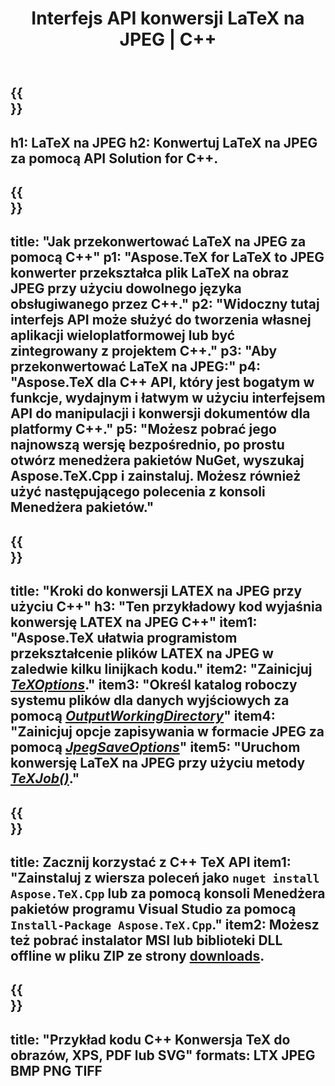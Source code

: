 ﻿---
translation: true
template: /_templates/_conversion-child-cpp.md
title: Interfejs API konwersji LaTeX na JPEG | C++
description: Funkcjonalność konwersji LaTeX na JPEG. Zintegruj tę lokalną bibliotekę C++ ze swoim projektem lub użyj aplikacji wieloplatformowych, aby przekonwertować LaTeX na JPEG .
keywords: latex do jpeg api cpp, latex2jpeg integracja c++
url: /cpp/conversion/latex-to-jpeg/
family: tex
platformtag: cpp
feature: conversion
informat: LATEX
outformat: JPEG
otherformats: BMP PNG TIFF PDF SVG XPS
---

{{<section banner>}}
---
h1: LaTeX na JPEG
h2: Konwertuj LaTeX na JPEG za pomocą API Solution for C++.
---

{{<section overview>}}
---
title: "Jak przekonwertować LaTeX na JPEG za pomocą C++"
p1: "Aspose.TeX for LaTeX to JPEG konwerter przekształca plik LaTeX na obraz JPEG przy użyciu dowolnego języka obsługiwanego przez C++."
p2: "Widoczny tutaj interfejs API może służyć do tworzenia własnej aplikacji wieloplatformowej lub być zintegrowany z projektem C++."
p3: "Aby przekonwertować LaTeX na JPEG:"
p4: "Aspose.TeX dla C++ API, który jest bogatym w funkcje, wydajnym i łatwym w użyciu interfejsem API do manipulacji i konwersji dokumentów dla platformy C++."
p5: "Możesz pobrać jego najnowszą wersję bezpośrednio, po prostu otwórz menedżera pakietów NuGet, wyszukaj Aspose.TeX.Cpp i zainstaluj. Możesz również użyć następującego polecenia z konsoli Menedżera pakietów."
---

{{<section feature1>}}
---
title: "Kroki do konwersji LATEX na JPEG przy użyciu C++"
h3: "Ten przykładowy kod wyjaśnia konwersję LATEX na JPEG C++"
item1: "Aspose.TeX ułatwia programistom przekształcenie plików LATEX na JPEG w zaledwie kilku linijkach kodu."
item2: "Zainicjuj [*TeXOptions*](https://reference.aspose.com/tex/cpp/class/aspose.te_x.te_x_options)."
item3: "Określ katalog roboczy systemu plików dla danych wyjściowych za pomocą [*OutputWorkingDirectory*](https://reference.aspose.com/tex/cpp/class/aspose.te_x.te_x_options#aa4f4ea6dab7db5ba1b40800495f16f63)"
item4: "Zainicjuj opcje zapisywania w formacie JPEG za pomocą [*JpegSaveOptions*](https://reference.aspose.com/tex/cpp/class/aspose.te_x.presentation.image.jpeg_save_options)"
item5: "Uruchom konwersję LaTeX na JPEG przy użyciu metody [*TeXJob()*](https://reference.aspose.com/tex/cpp/class/aspose.te_x.te_x_job)."
---

{{<section feature2>}}
---
title: Zacznij korzystać z C++ TeX API
item1: "Zainstaluj z wiersza poleceń jako ```nuget install Aspose.TeX.Cpp``` lub za pomocą konsoli Menedżera pakietów programu Visual Studio za pomocą ```Install-Package Aspose.TeX.Cpp```."
item2: Możesz też pobrać instalator MSI lub biblioteki DLL offline w pliku ZIP ze strony [downloads](https://releases.aspose.com/tex/cpp).
---

{{<section widget>}}
---
title: "Przykład kodu C++ Konwersja TeX do obrazów, XPS, PDF lub SVG"
formats: LTX JPEG BMP PNG TIFF
---

